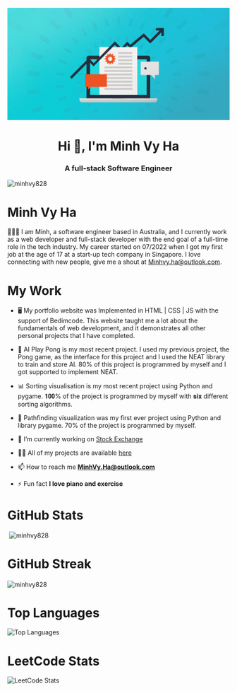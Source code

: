 ![](https://raw.githubusercontent.com/minhvy828/minhvy828/main/a.gif)
<h1 align="center">Hi 👋, I'm Minh Vy Ha</h1>
<h3 align="center">A full-stack Software Engineer</h3>

<p align="left"> <img src="https://komarev.com/ghpvc/?username=minhvy828&label=Profile%20views&color=0e75b6&style=flat" alt="minhvy828" /> </p>

# Minh Vy Ha
👨🏻‍💻 I am Minh, a software engineer based in Australia, and I currently work as a web developer and full-stack developer with the end goal of a full-time role in the tech industry. My career started on 07/2022 when I got my first job at the age of 17 at a start-up tech company in Singapore. I love connecting with new people, give me a shout at Minhvy.ha@outlook.com.

# My Work
- 🖥 My portfolio website was Implemented in HTML | CSS | JS with the support of Bedimcode. This website taught me a lot about the fundamentals of web development, and it demonstrates all other personal projects that I have completed.

- 🤖 AI Play Pong is my most recent project. I used my previous project, the Pong game, as the interface for this project and I used the NEAT library to train and store AI. 80% of this project is programmed by myself and I got supported to implement NEAT.

- 📊 Sorting visualisation is my most recent project using Python and pygame. 𝟏𝟎𝟎% of the project is programmed by myself with 𝐬𝐢𝐱 different sorting algorithms.

- 🧭 Pathfinding visualization was my first ever project using Python and library pygame. 70% of the project is programmed by myself.

- 🔭 I’m currently working on [Stock Exchange](https://github.com/minhvy828/Stock-Market)

- 👨‍💻 All of my projects are available [here](https://minhvyha.tech)

- 📫 How to reach me **MinhVy.Ha@outlook.com**


- ⚡ Fun fact **I love piano and exercise**

# GitHub Stats

<p>&nbsp;<img align="center" src="https://github-readme-stats.vercel.app/api?username=minhvy828&theme=github_dark&show_icons=true&count_private=true&include_all_commits=true" alt="minhvy828" /></p>

# GitHub Streak

<p><img align="center" src="http://github-readme-streak-stats.herokuapp.com?user=minhvy828&theme=github-dark-blue&date_format=j%20M%5B%20Y%5D" alt="minhvy828" /></p>

# Top Languages

![Top Languages](https://github-readme-stats.vercel.app/api/top-langs/?username=minhvy828&langs_count=8&theme=github_dark)

# LeetCode Stats

![LeetCode Stats](https://leetcode.card.workers.dev/minhvy828?theme=dark&font=baloo&extension=activity)




